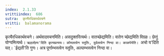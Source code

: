 ```yaml
---
index:  2.1.33
vrittiindex:  686
sutra:  कृत्यैरधिकार्थवचने
vritti:  balamanorama 
---
```


कृत्यैरधिकार्थवचने। अर्थवादवचनमिति। असदुक्तरित्यर्थः। वातच्छेद्यमिति। वातेन च्छेद्यमिति विग्रहः। छेत्तुं योग्यमित्यर्थः। `ऋहलोण्र्य'दिति कृत्यप्रत्ययः। कोमलत्वेन स्तुतिः, दुर्वलत्वेन निन्दा वा। काकपेयेति। `अचो य'दिति यत्। `ईद्यती'ति गुणः। अत्र पूर्णाम्भस्त्वेन स्तुतिः, अल्पाम्भस्त्वेन निन्दा वा। 

